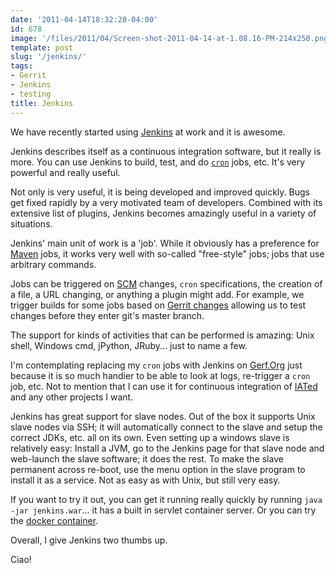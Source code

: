 ```yaml
---
date: '2011-04-14T18:32:28-04:00'
id: 678
image: '/files/2011/04/Screen-shot-2011-04-14-at-1.08.16-PM-214x250.png'
template: post
slug: '/jenkins/'
tags:
- Gerrit
- Jenkins
- testing
title: Jenkins
---
```


We have recently started using [Jenkins](http://jenkins-ci.org/) at
work and it is awesome.

Jenkins describes itself as a continuous integration software, but
it really is more. You can use Jenkins to build, test, and do
[`cron`](http://en.wikipedia.org/wiki/Cron) jobs, etc. It's very
powerful and really useful.

Not only is very useful, it is being developed and improved quickly.
Bugs get fixed rapidly by a very motivated team of developers.
Combined with its extensive list of plugins, Jenkins becomes
amazingly useful in a variety of situations.

Jenkins' main unit of work is a 'job'. While it obviously has a
preference for [Maven](http://maven.apache.org/) jobs, it works very
well with so-called "free-style" jobs; jobs that use arbitrary
commands.

Jobs can be triggered on
[SCM](http://en.wikipedia.org/wiki/Source_Code_Management) changes,
`cron` specifications, the creation of a file, a URL changing, or
anything a plugin might add. For example, we trigger builds for some
jobs based on
[Gerrit changes](https://wiki.jenkins-ci.org/display/JENKINS/Gerrit+Trigger)
allowing us to test changes before they enter git's master branch.

The support for kinds of activities that can be performed is
amazing: Unix shell, Windows cmd, jPython, JRuby... just to name a
few.

I'm contemplating replacing my `cron` jobs with Jenkins on
[Gerf.Org](http://gerf.org) just because it is so much handier to be
able to look at logs, re-trigger a `cron` job, etc. Not to mention
that I can use it for continuous integration of
[IATed](https://github.com/docwhat/iated) and any other projects I
want.

Jenkins has great support for slave nodes. Out of the box it
supports Unix slave nodes via SSH; it will automatically connect to
the slave and setup the correct JDKs, etc. all on its own. Even
setting up a windows slave is relatively easy: Install a JVM, go to
the Jenkins page for that slave node and web-launch the slave
software; it does the rest. To make the slave permanent across
re-boot, use the menu option in the slave program to install it as a
service. Not as easy as with Unix, but still very easy.

If you want to try it out, you can get it running really quickly by
running `java -jar jenkins.war`... it has a built in servlet
container server. Or you can try the
[docker container](https://hub.docker.com/_/jenkins/).

Overall, I give Jenkins two thumbs up.

Ciao!

